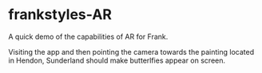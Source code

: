 # frankstyles-AR

A quick demo of the capabilities of AR for Frank.

Visiting the app and then pointing the camera towards the painting located in Hendon, Sunderland should make butterlfies appear on screen.

